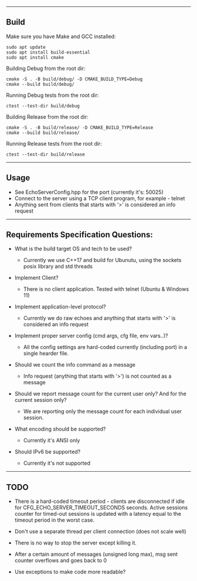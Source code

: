 ------------------------------------------------------------------------
Build
------------------------------------------------------------------------
Make sure you have Make and GCC installed:

```
sudo apt update
sudo apt install build-essential
sudo apt install cmake
```

Building Debug from the root dir:
```
cmake -S . -B build/debug/ -D CMAKE_BUILD_TYPE=Debug
cmake --build build/debug/
```

Running Debug tests from the root dir:
```
ctest --test-dir build/debug
```

Building Release from the root dir:
```
cmake -S . -B build/release/ -D CMAKE_BUILD_TYPE=Release
cmake --build build/release/
```

Running Release tests from the root dir:
```
ctest --test-dir build/release
```

------------------------------------------------------------------------
Usage
------------------------------------------------------------------------

* See EchoServerConfig.hpp for the port (currently it's: 50025)
* Connect to the server using a TCP client program, for example - telnet
* Anything sent from clients that starts with '>' is considered an info request

------------------------------------------------------------------------
Requirements Specification Questions:
------------------------------------------------------------------------

* What is the build target OS and tech to be used?
  - Currently we use C++17 and build for Ubunutu, using the sockets posix library and std threads

* Implement Client?
  - There is no client application. Tested with telnet (Ubuntu & Windows 11)

* Implement application-level protocol?
  - Currently we do raw echoes and anything that starts with '>' is considered an info request
  
* Implement proper server config (cmd args, cfg file, env vars..)? 
  - All the config settings are hard-coded currently (including port) in a single hearder file.

* Should we count the info command as a message
  - Info request (anything that starts with '>') is not counted as a message

* Should we report message count for the current user only? And for the current session only?
  - We are reporting only the message count for each individual user session.

* What encoding should be supported?
  - Currently it's ANSI only

* Should IPv6 be supported?
  - Currently it's not supported

------------------------------------------------------------------------
TODO
------------------------------------------------------------------------

* There is a hard-coded timeout period - clients are disconnected if idle for
  CFG_ECHO_SERVER_TIMEOUT_SECONDS seconds. 
  Active sessions counter for timed-out sessions is updated with a latency equal
  to the timeout period in the worst case. 

* Don't use a separate thread per client connection (does not scale well)
* There is no way to stop the server except killing it.
* After a certain amount of messages (unsigned long max), msg sent counter overflows and goes back to 0 
* Use exceptions to make code more readable?
